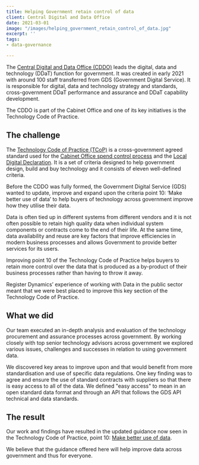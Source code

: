 ```yaml
---
title: Helping Government retain control of data
client: Central Digital and Data Office
date: 2021-03-01
image: "/images/helping_government_retain_control_of_data.jpg"
excerpt: ''
tags:
- data-governance

---
```

The [Central Digital and Data Office (CDDO)](https://www.gov.uk/government/organisations/central-digital-and-data-office) leads the digital, data and technology (DDaT) function for government. It was created in early 2021 with around 100 staff transferred from GDS (Government Digital Service). It is responsible for digital, data and technology strategy and standards, cross-government DDaT performance and assurance and DDaT capability development. 
 
The CDDO is part of the Cabinet Office and one of its key initiatives is the Technology Code of Practice.
 
## The challenge
 
The [Technology Code of Practice (TCoP)](https://www.gov.uk/guidance/the-technology-code-of-practice) is a cross-government agreed standard used for the [Cabinet Office spend control process](https://www.gov.uk/government/collections/cabinet-office-controls) and the [Local Digital Declaration](https://localdigital.gov.uk/declaration/). It is a set of criteria designed to help government design, build and buy technology and it consists of eleven well-defined criteria. 
 
Before the CDDO was fully formed, the Government Digital Service (GDS) wanted to update, improve and expand upon the criteria point 10: ‘Make better use of data’ to help buyers of technology across government improve how they utilise their data.

Data is often tied up in different systems from different vendors and it is not often possible to retain high quality data when individual system components or contracts come to the end of their life. At the same time, data availability and reuse are key factors that improve efficiencies in modern business processes and allows Government to provide better services for its users.

Improving point 10 of the Technology Code of Practice helps buyers to retain more control over the data that is produced as a by-product of their business processes rather than having to throw it away.

Register Dynamics’ experience of working with Data in the public sector meant that we were best placed to improve this key section of the Technology Code of Practice.
 
## What we did
 
Our team executed an in-depth analysis and evaluation of the technology procurement and assurance processes across government. By working closely with top senior technology advisors across government we explored various issues, challenges and successes in relation to using government data.
 
We discovered key areas to improve upon and that would benefit from more standardisation and use of specific data regulations. One key finding was to agree and ensure the use of standard contracts with suppliers so that there is easy access to all of the data. We defined "easy access" to mean in an open standard data format and through an API that follows the GDS API technical and data standards.
 
## The result
 
Our work and findings have resulted in the updated guidance now seen in the Technology Code of Practice, point 10: [Make better use of data](https://www.gov.uk/guidance/make-better-use-of-data/).  

We believe that the guidance offered here will help improve data across government and thus for everyone.